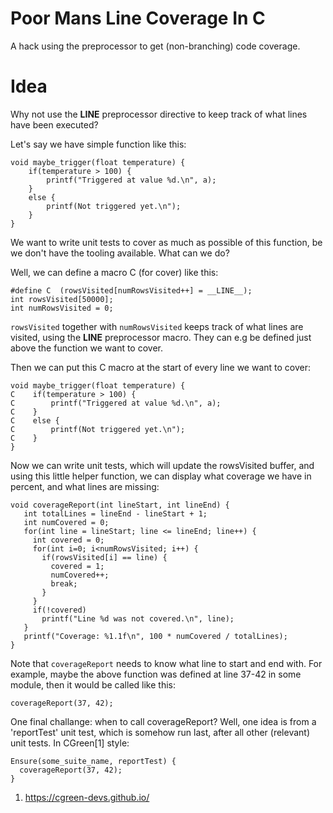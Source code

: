 # Poor Mans Line Coverage In C
A hack using the preprocessor to get (non-branching) code coverage.

# Idea

Why not use the __LINE__ preprocessor directive to keep track of what lines have been executed?

Let's say we have simple function like this:

  ```
  void maybe_trigger(float temperature) {
      if(temperature > 100) {
          printf("Triggered at value %d.\n", a);
      }
      else {
          printf(Not triggered yet.\n");
      }
  }
  ```

We want to write unit tests to cover as much as possible of this function, be we don't have the
tooling available. What can we do?

Well, we can define a macro C (for cover) like this:

  ```
  #define C  (rowsVisited[numRowsVisited++] = __LINE__);
  int rowsVisited[50000];
  int numRowsVisited = 0;
  ```

`rowsVisited` together with `numRowsVisited` keeps track of what lines are visited, using the
__LINE__ preprocessor macro. They can e.g be defined just above the function we want to cover.

Then we can put this C macro at the start of every line we want to cover:

  ```
  void maybe_trigger(float temperature) {
  C    if(temperature > 100) {
  C        printf("Triggered at value %d.\n", a);
  C    }
  C    else {
  C        printf(Not triggered yet.\n");
  C    }
  }
  ```

Now we can write unit tests, which will update the rowsVisited buffer, and using this
little helper function, we can display what coverage we have in percent, and what lines
are missing:

   ```
   void coverageReport(int lineStart, int lineEnd) {
      int totalLines = lineEnd - lineStart + 1;
      int numCovered = 0;
      for(int line = lineStart; line <= lineEnd; line++) {
        int covered = 0;
        for(int i=0; i<numRowsVisited; i++) {
          if(rowsVisited[i] == line) {
            covered = 1;
            numCovered++;
            break;
          }
        }
        if(!covered)
          printf("Line %d was not covered.\n", line);
      }
      printf("Coverage: %1.1f\n", 100 * numCovered / totalLines);
   }
   ```
   
Note that `coverageReport` needs to know what line to start and end with. For example, maybe
the above function was defined at line 37-42 in some module, then it would be called like this:

   ```
   coverageReport(37, 42);
   ```

One final challange: when to call coverageReport? Well, one idea is from a 'reportTest' unit test,
which is somehow run last, after all other (relevant) unit tests. In CGreen[1] style:

   ```
   Ensure(some_suite_name, reportTest) {
     coverageReport(37, 42);
   }
   ```


1. https://cgreen-devs.github.io/
